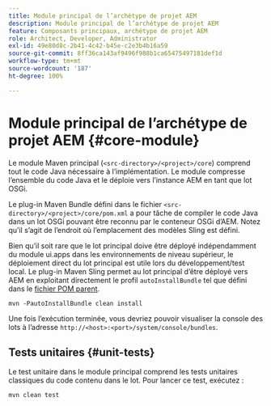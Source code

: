 ```yaml
---
title: Module principal de l’archétype de projet AEM
description: Module principal de l’archétype de projet AEM
feature: Composants principaux, archétype de projet AEM
role: Architect, Developer, Administrator
exl-id: 49e80d8c-2b41-4c42-b45e-c2e3b4b16a59
source-git-commit: 8ff36ca143af9496f988b1ca65475497181def1d
workflow-type: tm+mt
source-wordcount: '187'
ht-degree: 100%

---
```


# Module principal de l’archétype de projet AEM {#core-module}

Le module Maven principal (`<src-directory>/<project>/core`) comprend tout le code Java nécessaire à l’implémentation. Le module compresse l’ensemble du code Java et le déploie vers l’instance AEM en tant que lot OSGi.

Le plug-in Maven Bundle défini dans le fichier `<src-directory>/<project>/core/pom.xml` a pour tâche de compiler le code Java dans un lot OSGi pouvant être reconnu par le conteneur OSGi d’AEM. Notez qu’il s’agit de l’endroit où l’emplacement des modèles Sling est défini.

Bien qu’il soit rare que le lot principal doive être déployé indépendamment du module ui.apps dans les environnements de niveau supérieur, le déploiement direct du lot principal est utile lors du développement/test local. Le plug-in Maven Sling permet au lot principal d’être déployé vers AEM en exploitant directement le profil `autoInstallBundle` tel que défini dans le [fichier POM parent](/help/developing/archetype/using.md#parent-pom).

```shell
mvn -PautoInstallBundle clean install
```

Une fois l’exécution terminée, vous devriez pouvoir visualiser la console des lots à l’adresse `http://<host>:<port>/system/console/bundles`.

## Tests unitaires {#unit-tests}

Le test unitaire dans le module principal comprend les tests unitaires classiques du code contenu dans le lot. Pour lancer ce test, exécutez :

```shell
mvn clean test
```
